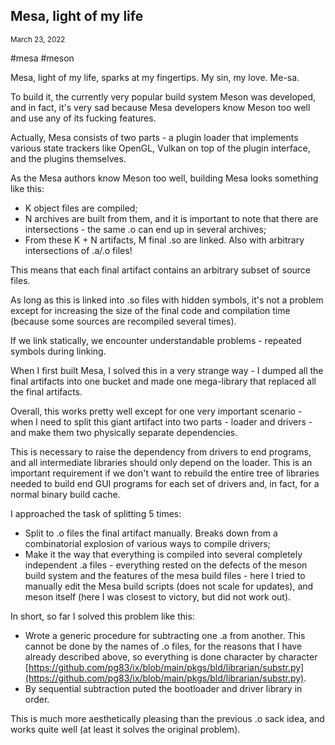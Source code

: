 ## Mesa, light of my life
<sup> March 23, 2022 </sup>

#mesa #meson

Mesa, light of my life, sparks at my fingertips. My sin, my love. Me-sa.

To build it, the currently very popular build system Meson was developed, and in fact, it's very sad because Mesa developers know Meson too well and use any of its fucking features.

Actually, Mesa consists of two parts - a plugin loader that implements various state trackers like OpenGL, Vulkan on top of the plugin interface, and the plugins themselves.

As the Mesa authors know Meson too well, building Mesa looks something like this:
* K object files are compiled;
* N archives are built from them, and it is important to note that there are intersections - the same .o can end up in several archives;
* From these K + N artifacts, M final .so are linked. Also with arbitrary intersections of .a/.o files!

This means that each final artifact contains an arbitrary subset of source files.

As long as this is linked into .so files with hidden symbols, it's not a problem except for increasing the size of the final code and compilation time (because some sources are recompiled several times).

If we link statically, we encounter understandable problems - repeated symbols during linking.

When I first built Mesa, I solved this in a very strange way - I dumped all the final artifacts into one bucket and made one mega-library that replaced all the final artifacts.

Overall, this works pretty well except for one very important scenario - when I need to split this giant artifact into two parts - loader and drivers - and make them two physically separate dependencies.

This is necessary to raise the dependency from drivers to end programs, and all intermediate libraries should only depend on the loader. This is an important requirement if we don't want to rebuild the entire tree of libraries needed to build end GUI programs for each set of drivers and, in fact, for a normal binary build cache.

I approached the task of splitting 5 times:
* Split to .o files the final artifact manually. Breaks down from a combinatorial explosion of various ways to compile drivers;
* Make it the way that everything is compiled into several completely independent .a files - everything rested on the defects of the meson build system and the features of the mesa build files - here I tried to manually edit the Mesa build scripts (does not scale for updates), and meson itself (here I was closest to victory, but did not work out).

In short, so far I solved this problem like this:
* Wrote a generic procedure for subtracting one .a from another. This cannot be done by the names of .o files, for the reasons that I have already described above, so everything is done character by character [https://github.com/pg83/ix/blob/main/pkgs/bld/librarian/substr.py](https://github.com/pg83/ix/blob/main/pkgs/bld/librarian/substr.py).
* By sequential subtraction puted the bootloader and driver library in order. 

This is much more aesthetically pleasing than the previous .o sack idea, and works quite well (at least it solves the original problem).
